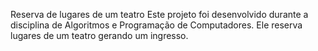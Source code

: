 Reserva de lugares de um teatro
Este projeto foi desenvolvido durante a disciplina de Algoritmos e Programação de Computadores.
Ele reserva lugares de um teatro gerando um ingresso.
